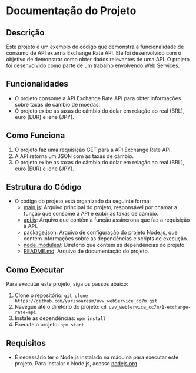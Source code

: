 # Documentação do Projeto

## Descrição
Este projeto é um exemplo de código que demonstra a funcionalidade de consumo de API externa Exchange Rate API. Ele foi desenvolvido com o objetivo de demonstrar como obter dados relevantes de uma API. O projeto foi desenvolvido como parte de um trabalho envolvendo Web Services.

## Funcionalidades
- O projeto consome a API Exchange Rate API para obter informações sobre taxas de câmbio de moedas.
- O projeto exibe as taxas de câmbio do dolar em relação ao real (BRL), euro (EUR) e iene (JPY).

## Como Funciona
1. O projeto faz uma requisição GET para a API Exchange Rate API.
2. A API retorna um JSON com as taxas de câmbio.
3. O projeto exibe as taxas de câmbio do dolar em relação ao real (BRL), euro (EUR) e iene (JPY).

## Estrutura do Código
- O código do projeto está organizado da seguinte forma:
  - [main.js](src/main.js): Arquivo principal do projeto, responsável por chamar a função que consome a API e exibir as taxas de câmbio.
  - [api.js](src/api.js): Arquivo que contém a função assíncrona que faz a requisição à API.
  - [package.json](package.json): Arquivo de configuração do projeto Node.js, que contém informações sobre as dependências e scripts de execução.
  - [node_modules/](node_modules/): Diretório que contém as dependências do projeto.
  - [README.md](README.md): Arquivo de documentação do projeto.

## Como Executar
Para executar este projeto, siga os passos abaixo:
1. Clone o repositório: `git clone https://github.com/yurisoaresm/uvv_webService_cc7m.git`
2. Navegue até o diretório do projeto: `cd uvv_webService_cc7m/1-exchange-rate-api`
3. Instale as dependências: `npm install`
4. Execute o projeto: `npm start`

## Requisitos
- É necessário ter o Node.js instalado na máquina para executar este projeto. Para instalar o Node.js, acesse [nodejs.org](https://nodejs.org/).
